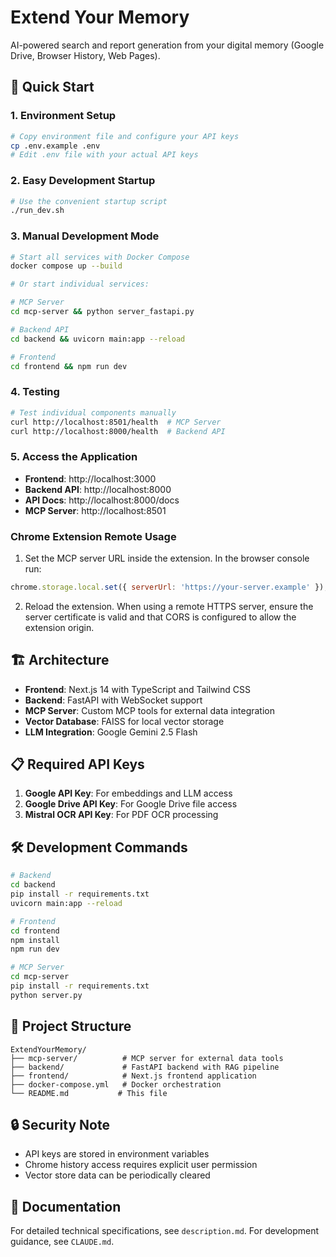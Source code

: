 # Extend Your Memory

AI-powered search and report generation from your digital memory (Google Drive, Browser History, Web Pages).

## 🚀 Quick Start

### 1. Environment Setup

```bash
# Copy environment file and configure your API keys
cp .env.example .env
# Edit .env file with your actual API keys
```

### 2. Easy Development Startup

```bash
# Use the convenient startup script
./run_dev.sh
```

### 3. Manual Development Mode

```bash
# Start all services with Docker Compose
docker compose up --build

# Or start individual services:

# MCP Server  
cd mcp-server && python server_fastapi.py

# Backend API
cd backend && uvicorn main:app --reload

# Frontend
cd frontend && npm run dev
```

### 4. Testing

```bash
# Test individual components manually
curl http://localhost:8501/health  # MCP Server
curl http://localhost:8000/health  # Backend API
```

### 5. Access the Application

- **Frontend**: http://localhost:3000
- **Backend API**: http://localhost:8000
- **API Docs**: http://localhost:8000/docs
- **MCP Server**: http://localhost:8501

### Chrome Extension Remote Usage

1. Set the MCP server URL inside the extension. In the browser console run:

```javascript
chrome.storage.local.set({ serverUrl: 'https://your-server.example' });
```

2. Reload the extension. When using a remote HTTPS server, ensure the server
   certificate is valid and that CORS is configured to allow the extension origin.

## 🏗️ Architecture

- **Frontend**: Next.js 14 with TypeScript and Tailwind CSS
- **Backend**: FastAPI with WebSocket support
- **MCP Server**: Custom MCP tools for external data integration
- **Vector Database**: FAISS for local vector storage
- **LLM Integration**: Google Gemini 2.5 Flash

## 📋 Required API Keys

1. **Google API Key**: For embeddings and LLM access
2. **Google Drive API Key**: For Google Drive file access
3. **Mistral OCR API Key**: For PDF OCR processing

## 🛠️ Development Commands

```bash
# Backend
cd backend
pip install -r requirements.txt
uvicorn main:app --reload

# Frontend
cd frontend
npm install
npm run dev

# MCP Server
cd mcp-server
pip install -r requirements.txt
python server.py
```

## 📁 Project Structure

```
ExtendYourMemory/
├── mcp-server/          # MCP server for external data tools
├── backend/             # FastAPI backend with RAG pipeline
├── frontend/            # Next.js frontend application
├── docker-compose.yml   # Docker orchestration
└── README.md           # This file
```

## 🔒 Security Note

- API keys are stored in environment variables
- Chrome history access requires explicit user permission
- Vector store data can be periodically cleared

## 📖 Documentation

For detailed technical specifications, see `description.md`.
For development guidance, see `CLAUDE.md`.